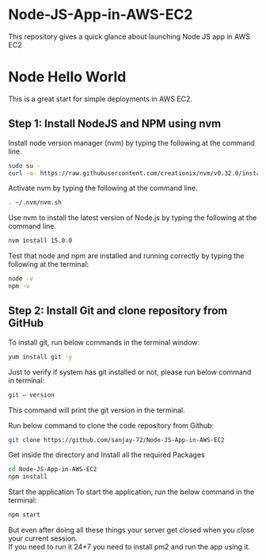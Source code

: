 # Node-JS-App-in-AWS-EC2
This repository gives a quick glance about launching Node JS app in AWS EC2

# Node Hello World

This is a great start for simple deployments in AWS EC2.

## Step 1: Install NodeJS and NPM using nvm
Install node version manager (nvm) by typing the following at the command line.

```bash
sudo su -
curl -o- https://raw.githubusercontent.com/creationix/nvm/v0.32.0/install.sh | bash
```
Activate nvm by typing the following at the command line.

```bash
. ~/.nvm/nvm.sh
```

Use nvm to install the latest version of Node.js by typing the following at the command line.

```bash
nvm install 15.0.0
```

Test that node and npm are installed and running correctly by typing the following at the terminal:

```bash
node -v
npm -v
```

## Step 2: Install Git and clone repository from GitHub
To install git, run below commands in the terminal window:

```bash
yum install git -y
```

Just to verify if system has git installed or not, please run below command in terminal:
```bash
git — version
```

This command will print the git version in the terminal.

Run below command to clone the code repository from Github:

```bash
git clone https://github.com/sanjay-72/Node-JS-App-in-AWS-EC2
```

Get inside the directory and Install all the required Packages

```bash
cd Node-JS-App-in-AWS-EC2
npm install
```

Start the application
To start the application, run the below command in the terminal:

```bash
npm start
```

But even after doing all these things your server get closed when you close your current session.
<br>
If you need to run it 24*7 you need to install pm2 and run the app using it.
